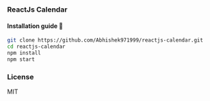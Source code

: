 ### ReactJs Calendar

#### Installation guide 🚀

```bash
git clone https://github.com/Abhishek971999/reactjs-calendar.git
cd reactjs-calendar
npm install
npm start
```

### License

MIT
